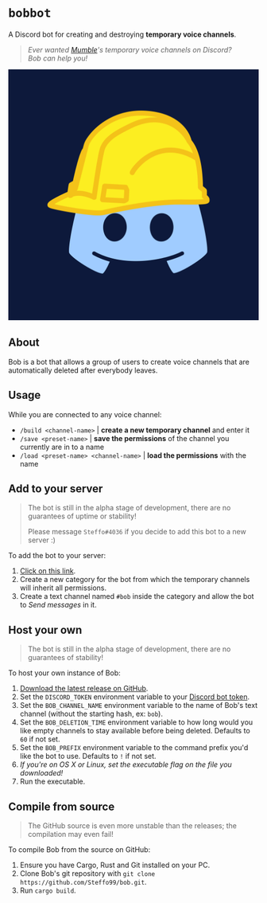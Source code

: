 # `bobbot`

A Discord bot for creating and destroying **temporary voice channels**.

> _Ever wanted [Mumble](https://www.mumble.info/)'s temporary voice channels on Discord?_  
> _Bob can help you!_

![](resources/logo.svg)

## About

Bob is a bot that allows a group of users to create voice channels that are automatically deleted after everybody leaves.

## Usage

While you are connected to any voice channel:

- `/build <channel-name>` | **create a new temporary channel** and enter it
- `/save <preset-name>` | **save the permissions** of the channel you currently are in to a name
- `/load <preset-name> <channel-name>` | **load the permissions** with the name

## Add to your server

> The bot is still in the alpha stage of development, there are no guarantees of uptime or stability!
> 
> Please message `Steffo#4036` if you decide to add this bot to a new server :)

To add the bot to your server:

1. [Click on this link](https://discord.com/api/oauth2/authorize?client_id=737293731459498025&permissions=16778256&scope=bot).
2. Create a new category for the bot from which the temporary channels will inherit all permissions.
3. Create a text channel named `#bob` inside the category and allow the bot to _Send messages_ in it.

## Host your own

> The bot is still in the alpha stage of development, there are no guarantees of stability!

To host your own instance of Bob:

1. [Download the latest release on GitHub](https://github.com/Steffo99/bob/releases).
2. Set the `DISCORD_TOKEN` environment variable to your [Discord bot token](https://discord.com/developers/applications).
3. Set the `BOB_CHANNEL_NAME` environment variable to the name of Bob's text channel (without the starting hash, ex: `bob`).
4. Set the `BOB_DELETION_TIME` environment variable to how long would you like empty channels to stay available before being deleted. Defaults to `60` if not set.
4. Set the `BOB_PREFIX` environment variable to the command prefix you'd like the bot to use. Defaults to `!` if not set.
5. _If you're on OS X or Linux, set the executable flag on the file you downloaded!_
6. Run the executable.

## Compile from source

> The GitHub source is even more unstable than the releases; the compilation may even fail!

To compile Bob from the source on GitHub:

1. Ensure you have Cargo, Rust and Git installed on your PC.
2. Clone Bob's git repository with `git clone https://github.com/Steffo99/bob.git`.
2. Run `cargo build`.
